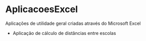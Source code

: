 # AplicacoesExcel

Aplicações de utilidade geral criadas através do Microsoft Excel
  - Aplicação de cálculo de distâncias entre escolas
